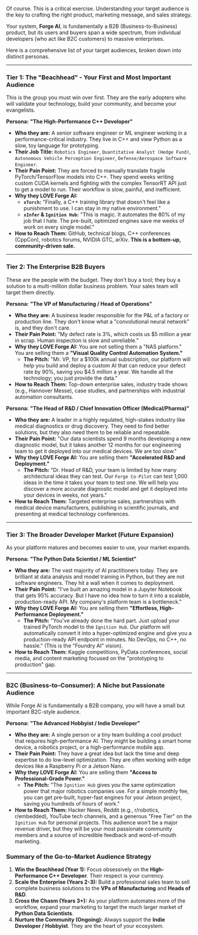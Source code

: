 Of course. This is a critical exercise. Understanding your target audience is the key to crafting the right product, marketing message, and sales strategy.

Your system, **Forge AI**, is fundamentally a B2B (Business-to-Business) product, but its users and buyers span a wide spectrum, from individual developers (who act like B2C customers) to massive enterprises.

Here is a comprehensive list of your target audiences, broken down into distinct personas.

---

### **Tier 1: The "Beachhead" - Your First and Most Important Audience**

This is the group you must win over first. They are the early adopters who will validate your technology, build your community, and become your evangelists.

**Persona:** **"The High-Performance C++ Developer"**
*   **Who they are:** A senior software engineer or ML engineer working in a performance-critical industry. They live in C++ and view Python as a slow, toy language for prototyping.
*   **Their Job Title:** `Robotics Engineer`, `Quantitative Analyst (Hedge Fund)`, `Autonomous Vehicle Perception Engineer`, `Defense/Aerospace Software Engineer`.
*   **Their Pain Point:** They are forced to manually translate fragile PyTorch/TensorFlow models into C++. They spend weeks writing custom CUDA kernels and fighting with the complex TensorRT API just to get a model to run. Their workflow is slow, painful, and inefficient.
*   **Why they LOVE Forge AI:**
    *   **`xTorch`:** "Finally, a C++ training library that doesn't feel like a punishment to use. I can stay in my native environment."
    *   **`xInfer` & `Ignition Hub`:** "This is magic. It automates the 80% of my job that I hate. The pre-built, optimized engines save me weeks of work on every single model."
*   **How to Reach Them:** GitHub, technical blogs, C++ conferences (CppCon), robotics forums, NVIDIA GTC, arXiv. **This is a bottom-up, community-driven sale.**

---

### **Tier 2: The Enterprise B2B Buyers**

These are the people with the budget. They don't buy a tool; they buy a solution to a multi-million dollar business problem. Your sales team will target them directly.

**Persona:** **"The VP of Manufacturing / Head of Operations"**
*   **Who they are:** A business leader responsible for the P&L of a factory or production line. They don't know what a "convolutional neural network" is, and they don't care.
*   **Their Pain Point:** "My defect rate is 3%, which costs us \$5 million a year in scrap. Human inspection is slow and unreliable."
*   **Why they LOVE Forge AI:** You are not selling them a "NAS platform." You are selling them a **"Visual Quality Control Automation System."**
    *   **The Pitch:** "Mr. VP, for a \$100k annual subscription, our platform will help you build and deploy a custom AI that can reduce your defect rate by 90%, saving you \$4.5 million a year. We handle all the technology; you just provide the data."
*   **How to Reach Them:** Top-down enterprise sales, industry trade shows (e.g., Hannover Messe), case studies, and partnerships with industrial automation consultants.

**Persona:** **"The Head of R&D / Chief Innovation Officer (Medical/Pharma)"**
*   **Who they are:** A leader in a highly regulated, high-stakes industry like medical diagnostics or drug discovery. They need to find better solutions, but they also need them to be reliable and repeatable.
*   **Their Pain Point:** "Our data scientists spend 9 months developing a new diagnostic model, but it takes another 12 months for our engineering team to get it deployed into our medical devices. We are too slow."
*   **Why they LOVE Forge AI:** You are selling them **"Accelerated R&D and Deployment."**
    *   **The Pitch:** "Dr. Head of R&D, your team is limited by how many architectural ideas they can test. Our `Forge Co-Pilot` can test 1,000 ideas in the time it takes your team to test one. We will help you discover a more accurate diagnostic model and get it deployed into your devices in weeks, not years."
*   **How to Reach Them:** Targeted enterprise sales, partnerships with medical device manufacturers, publishing in scientific journals, and presenting at medical technology conferences.

---

### **Tier 3: The Broader Developer Market (Future Expansion)**

As your platform matures and becomes easier to use, your market expands.

**Persona:** **"The Python Data Scientist / ML Scientist"**
*   **Who they are:** The vast majority of AI practitioners today. They are brilliant at data analysis and model training in Python, but they are not software engineers. They hit a wall when it comes to deployment.
*   **Their Pain Point:** "I've built an amazing model in a Jupyter Notebook that gets 95% accuracy. But I have no idea how to turn it into a scalable, production-ready API. My company's platform team is a bottleneck."
*   **Why they LOVE Forge AI:** You are selling them **"Effortless, High-Performance Deployment."**
    *   **The Pitch:** "You've already done the hard part. Just upload your trained PyTorch model to the `Ignition Hub`. Our platform will automatically convert it into a hyper-optimized engine and give you a production-ready API endpoint in minutes. No DevOps, no C++, no hassle." (This is the "Foundry AI" vision).
*   **How to Reach Them:** Kaggle competitions, PyData conferences, social media, and content marketing focused on the "prototyping to production" gap.

---

### **B2C (Business-to-Consumer): A Niche but Passionate Audience**

While Forge AI is fundamentally a B2B company, you will have a small but important B2C-style audience.

**Persona:** **"The Advanced Hobbyist / Indie Developer"**
*   **Who they are:** A single person or a tiny team building a cool product that requires high-performance AI. They might be building a smart home device, a robotics project, or a high-performance mobile app.
*   **Their Pain Point:** They have a great idea but lack the time and deep expertise to do low-level optimization. They are often working with edge devices like a Raspberry Pi or a Jetson Nano.
*   **Why they LOVE Forge AI:** You are selling them **"Access to Professional-Grade Power."**
    *   **The Pitch:** "The `Ignition Hub` gives you the same optimization power that major robotics companies use. For a simple monthly fee, you can get pre-built, hyper-fast engines for your Jetson project, saving you hundreds of hours of work."
*   **How to Reach Them:** Hacker News, Reddit (e.g., r/robotics, r/embedded), YouTube tech channels, and a generous "Free Tier" on the `Ignition Hub` for personal projects. This audience won't be a major revenue driver, but they will be your most passionate community members and a source of incredible feedback and word-of-mouth marketing.

### **Summary of the Go-to-Market Audience Strategy**

1.  **Win the Beachhead (Year 1):** Focus obsessively on the **High-Performance C++ Developer**. Their respect is your currency.
2.  **Scale the Enterprise (Years 2-3):** Build a professional sales team to sell complete business solutions to the **VPs of Manufacturing** and **Heads of R&D**.
3.  **Cross the Chasm (Years 3+):** As your platform automates more of the workflow, expand your marketing to target the much larger market of **Python Data Scientists**.
4.  **Nurture the Community (Ongoing):** Always support the **Indie Developer / Hobbyist**. They are the heart of your ecosystem.